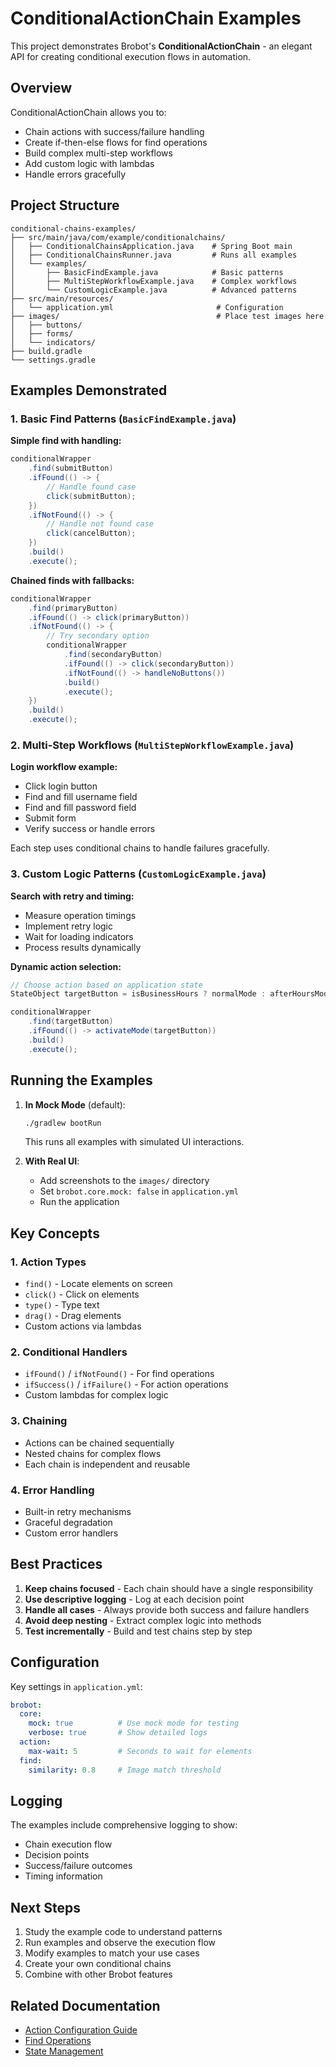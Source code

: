 # ConditionalActionChain Examples

This project demonstrates Brobot's **ConditionalActionChain** - an elegant API for creating conditional execution flows in automation.

## Overview

ConditionalActionChain allows you to:
- Chain actions with success/failure handling
- Create if-then-else flows for find operations
- Build complex multi-step workflows
- Add custom logic with lambdas
- Handle errors gracefully

## Project Structure

```
conditional-chains-examples/
├── src/main/java/com/example/conditionalchains/
│   ├── ConditionalChainsApplication.java    # Spring Boot main
│   ├── ConditionalChainsRunner.java         # Runs all examples
│   └── examples/
│       ├── BasicFindExample.java            # Basic patterns
│       ├── MultiStepWorkflowExample.java    # Complex workflows
│       └── CustomLogicExample.java          # Advanced patterns
├── src/main/resources/
│   └── application.yml                       # Configuration
├── images/                                   # Place test images here
│   ├── buttons/
│   ├── forms/
│   └── indicators/
├── build.gradle
└── settings.gradle
```

## Examples Demonstrated

### 1. Basic Find Patterns (`BasicFindExample.java`)

**Simple find with handling:**
```java
conditionalWrapper
    .find(submitButton)
    .ifFound(() -> {
        // Handle found case
        click(submitButton);
    })
    .ifNotFound(() -> {
        // Handle not found case
        click(cancelButton);
    })
    .build()
    .execute();
```

**Chained finds with fallbacks:**
```java
conditionalWrapper
    .find(primaryButton)
    .ifFound(() -> click(primaryButton))
    .ifNotFound(() -> {
        // Try secondary option
        conditionalWrapper
            .find(secondaryButton)
            .ifFound(() -> click(secondaryButton))
            .ifNotFound(() -> handleNoButtons())
            .build()
            .execute();
    })
    .build()
    .execute();
```

### 2. Multi-Step Workflows (`MultiStepWorkflowExample.java`)

**Login workflow example:**
- Click login button
- Find and fill username field
- Find and fill password field  
- Submit form
- Verify success or handle errors

Each step uses conditional chains to handle failures gracefully.

### 3. Custom Logic Patterns (`CustomLogicExample.java`)

**Search with retry and timing:**
- Measure operation timings
- Implement retry logic
- Wait for loading indicators
- Process results dynamically

**Dynamic action selection:**
```java
// Choose action based on application state
StateObject targetButton = isBusinessHours ? normalMode : afterHoursMode;

conditionalWrapper
    .find(targetButton)
    .ifFound(() -> activateMode(targetButton))
    .build()
    .execute();
```

## Running the Examples

1. **In Mock Mode** (default):
   ```bash
   ./gradlew bootRun
   ```
   This runs all examples with simulated UI interactions.

2. **With Real UI**:
   - Add screenshots to the `images/` directory
   - Set `brobot.core.mock: false` in `application.yml`
   - Run the application

## Key Concepts

### 1. **Action Types**
- `find()` - Locate elements on screen
- `click()` - Click on elements
- `type()` - Type text
- `drag()` - Drag elements
- Custom actions via lambdas

### 2. **Conditional Handlers**
- `ifFound()` / `ifNotFound()` - For find operations
- `ifSuccess()` / `ifFailure()` - For action operations
- Custom lambdas for complex logic

### 3. **Chaining**
- Actions can be chained sequentially
- Nested chains for complex flows
- Each chain is independent and reusable

### 4. **Error Handling**
- Built-in retry mechanisms
- Graceful degradation
- Custom error handlers

## Best Practices

1. **Keep chains focused** - Each chain should have a single responsibility
2. **Use descriptive logging** - Log at each decision point
3. **Handle all cases** - Always provide both success and failure handlers
4. **Avoid deep nesting** - Extract complex logic into methods
5. **Test incrementally** - Build and test chains step by step

## Configuration

Key settings in `application.yml`:

```yaml
brobot:
  core:
    mock: true          # Use mock mode for testing
    verbose: true       # Show detailed logs
  action:
    max-wait: 5         # Seconds to wait for elements
  find:
    similarity: 0.8     # Image match threshold
```

## Logging

The examples include comprehensive logging to show:
- Chain execution flow
- Decision points
- Success/failure outcomes
- Timing information

## Next Steps

1. Study the example code to understand patterns
2. Run examples and observe the execution flow
3. Modify examples to match your use cases
4. Create your own conditional chains
5. Combine with other Brobot features

## Related Documentation

- [Action Configuration Guide](../../README.md)
- [Find Operations](../find-action-examples/README.md)
- [State Management](../../../01-getting-started/states.md)